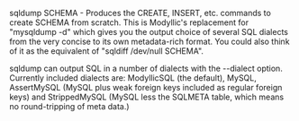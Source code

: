 sqldump SCHEMA - Produces the CREATE, INSERT, etc. commands to create
SCHEMA from scratch.  This is Modyllic's replacement for "mysqldump
-d" which gives you the output choice of several SQL dialects from the
very concise to its own metadata-rich format.  You could also think of
it as the equivalent of "sqldiff /dev/null SCHEMA".

sqldump can output SQL in a number of dialects with the --dialect option.  Currently included dialects are: ModyllicSQL (the default), MySQL, AssertMySQL (MySQL plus weak foreign keys included as regular foreign keys) and StrippedMySQL (MySQL less the SQLMETA table, which means no round-tripping of meta data.)

